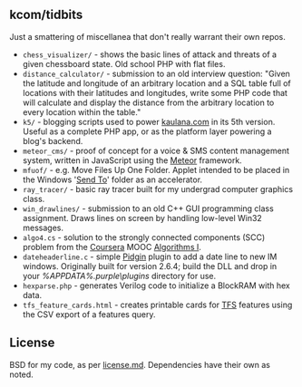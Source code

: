 ## kcom/tidbits

Just a smattering of miscellanea that don't really warrant their own repos.

* `chess_visualizer/` - shows the basic lines of attack and threats of a given
  chessboard state. Old school PHP with flat files.
* `distance_calculator/` - submission to an old interview question:
  "Given the latitude and longitude of an arbitrary location and a SQL table full
  of locations with their latitudes and longitudes, write some PHP code that will
  calculate and display the distance from the arbitrary location to every location
  within the table."
* `k5/` - blogging scripts used to power [kaulana.com][1] in its 5th version. Useful
  as a complete PHP app, or as the platform layer powering a blog's backend.
* `meteor_cms/` - proof of concept for a voice & SMS content management system,
  written in JavaScript using the [Meteor](http://meteor.com) framework.
* `mfuof/` - e.g. Move Files Up One Folder. Applet intended to be placed in the
  Windows '[Send To][2]' folder as an accelerator.
* `ray_tracer/` - basic ray tracer built for my undergrad computer graphics class.
* `win_drawlines/` - submission to an old C++ GUI programming class assignment.
  Draws lines on screen by handling low-level Win32 messages.
* `algo4.cs` - solution to the strongly connected components (SCC) problem from
  the [Coursera](http://coursera.org) MOOC [Algorithms I][3].
* `dateheaderline.c` - simple [Pidgin](http://pidgin.im/) plugin to add a date line
  to new IM windows. Originally built for version 2.6.4; build the DLL and drop in
  your _%APPDATA%\.purple\plugins_ directory for use.
* `hexparse.php` - generates Verilog code to initialize a BlockRAM with hex data.
* `tfs_feature_cards.html` - creates printable cards for [TFS][4] features using
  the CSV export of a features query.

## License

BSD for my code, as per [license.md][5]. Dependencies have their own as noted.

[1]: http://kaulana.com/
[2]: https://support.microsoft.com/en-us/kb/310270
[3]: https://class.coursera.org/algo/class/index
[4]: https://www.visualstudio.com/en-us/products/tfs-overview-vs.aspx
[5]: https://github.com/skaulana/tidbits/blob/master/license.md